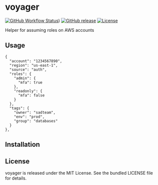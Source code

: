 voyager
=========

[![GitHub Workflow Status](https://img.shields.io/github/workflow/status/akerl/voyager/Build)](https://github.com/akerl/voyager/actions))
[![GitHub release](https://img.shields.io/github/release/akerl/voyager.svg)](https://github.com/akerl/voyager/releases)
[![License](https://img.shields.io/github/license/akerl/voyager)](https://github.com/akerl/voyager/blob/master/LICENSE)

Helper for assuming roles on AWS accounts

## Usage

```
{
  "account": "1234567890",
  "region": "us-east-1",
  "source": "auth",
  "roles": {
    "admin": {
      "mfa": true
    },
    "readonly": {
      "mfa": false
    }
  },
  "tags": {
    "owner": "sadteam",
    "env": "prod",
    "group": "databases"
  }
},
```

## Installation

## License

voyager is released under the MIT License. See the bundled LICENSE file for details.
